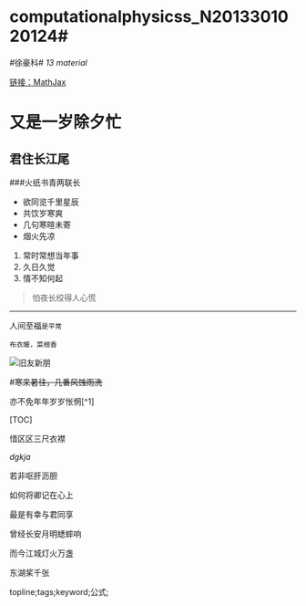 # computationalphysicss_N2013301020124#

#徐豪科#
*13 material*


[链接：MathJax](http://meta.math.stackexchange.com)
 
 又是一岁除夕忙
==================================
 君住长江尾
------------------------------------
###火纸书青两联长

+ 欲同览千里星辰
+ 共饮岁寒爽
+ 几句寒暄未寄
+ 烟火先凉

1. 常时常想当年事
2. 久日久觉
3. 情不知何起

> 怕夜长绞得人心慌
---
人间至福`是平常`

    布衣暖，菜根香

![旧友新朋](http://img2.imgtn.bdimg.com/it/u=3741094112,3917882686&fm=116&gp=0.jpg)

#~~寒来暑往，几番风蚀雨洗~~

亦不免年年岁岁怅惘[^1]

[TOC]

惜区区三尺衣襟

$dgkja$

若非呕肝沥胆

如何将卿记在心上

最是有幸与君同享

曾经长安月明蟋蟀响

而今江城灯火万盏

东湖桨千张

topline;tags;keyword;公式;
